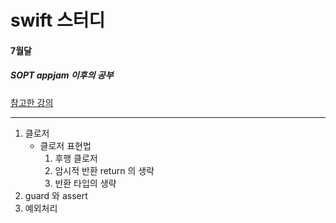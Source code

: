 swift 스터디
=========
#### 7월달
##### SOPT appjam 이후의 공부
[ 참고한 강의 ]( https://www.youtube.com/watch?v=2n-fSlW-jts&list=PLz8NH7YHUj_ZmlgcSETF51Z9GSSU6Uioy&index=1 )
<hr/>

1.  클로저
    -   클로저 표현법
        1.  후행 클로저
        2.  암시적 반환 return 의 생략
        3.  반환 타입의 생략
2.  guard 와 assert
3.  예외처리


